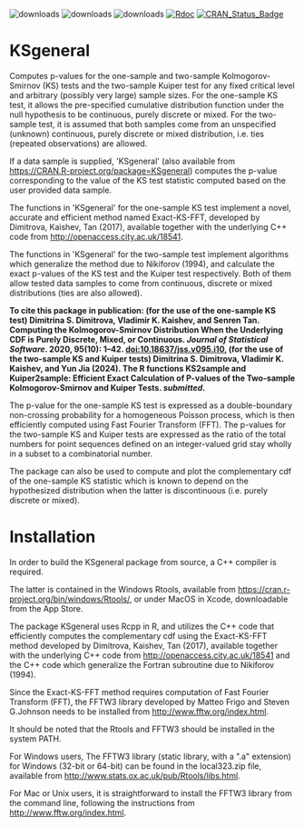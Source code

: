 ![downloads](https://cranlogs.r-pkg.org/badges/grand-total/KSgeneral)
![downloads](https://cranlogs.r-pkg.org/badges/KSgeneral)
![downloads](https://cranlogs.r-pkg.org/badges/last-week/KSgeneral)
[![Rdoc](http://www.rdocumentation.org/badges/version/KSgeneral)](http://www.rdocumentation.org/packages/KSgeneral)
[![CRAN\_Status\_Badge](https://www.r-pkg.org/badges/version/KSgeneral)](https://cran.r-project.org/package=KSgeneral)

# KSgeneral
Computes p-values for the one-sample and two-sample Kolmogorov-Smirnov (KS) tests and the two-sample Kuiper test for any fixed critical level and arbitrary (possibly very large) sample sizes. For the one-sample KS test, it allows the pre-specified cumulative distribution function under the null hypothesis to be continuous, purely discrete or mixed. For the two-sample test, it is assumed that both samples come from an unspecified (unknown) continuous, purely discrete or mixed distribution, i.e. ties (repeated observations) are allowed.

If a data sample is supplied, 'KSgeneral' (also available from  https://CRAN.R-project.org/package=KSgeneral) computes the p-value corresponding to the value of the KS test statistic computed based on the user provided data sample.

The functions in 'KSgeneral' for the one-sample KS test implement a novel, accurate and efficient method named Exact-KS-FFT, developed by Dimitrova, Kaishev, Tan (2017), available together with the underlying C++ code from http://openaccess.city.ac.uk/18541.

The functions in 'KSgeneral' for the two-sample test implement algorithms which generalize the method due to Nikiforov (1994), and calculate the exact p-values of the KS test and the Kuiper test respectively. Both of them allow tested data samples to come from continuous, discrete or mixed distributions (ties are also allowed).

**To cite this package in publication: (for the use of the one-sample KS test) Dimitrina S. Dimitrova, Vladimir K. Kaishev, and Senren Tan. Computing the Kolmogorov-Smirnov Distribution When the Underlying CDF is Purely Discrete, Mixed, or Continuous. *Journal of Statistical Software*. 2020, 95(10): 1–42. <doi:10.18637/jss.v095.i10>, 
(for the use of the two-sample KS and Kuiper tests) Dimitrina S. Dimitrova, Vladimir K. Kaishev, and Yun Jia (2024). The R functions KS2sample and Kuiper2sample: Efficient Exact Calculation of P-values of the Two-sample Kolmogorov-Smirnov and Kuiper Tests. *submitted*.** 

The p-value for the one-sample KS test is expressed as a double-boundary non-crossing probability for a homogeneous Poisson process, which is then efficiently computed using Fast Fourier Transform (FFT). The p-values for the two-sample KS and Kuiper tests are expressed as the ratio of the total numbers for point sequences defined on an integer-valued grid stay wholly in a subset to a combinatorial number.

The package can also be used to compute and plot the complementary cdf of the one-sample KS statistic which is known to depend on the hypothesized distribution when the latter is discontinuous (i.e. purely discrete or mixed).


# Installation
In order to build the KSgeneral package from source, a C++ compiler is required. 

The latter is contained in the Windows Rtools, available from https://cran.r-project.org/bin/windows/Rtools/, or under MacOS in Xcode, downloadable from the App Store.

The package KSgeneral uses Rcpp in R, and utilizes the C++ code that efficiently computes the complementary cdf using the Exact-KS-FFT method developed by Dimitrova, Kaishev, Tan (2017), available together with the underlying C++ code from http://openaccess.city.ac.uk/18541 and the C++ code which generalize the Fortran subroutine due to Nikiforov (1994).

Since the Exact-KS-FFT method requires computation of Fast Fourier Transform (FFT), the FFTW3 library developed by Matteo Frigo and Steven G.Johnson needs to be installed from http://www.fftw.org/index.html. 

It should be noted that the Rtools and FFTW3 should be installed in the system PATH.

For Windows users, The FFTW3 library (static library, with a ".a" extension) for Windows (32-bit or 64-bit) can be found in the local323.zip file, available from http://www.stats.ox.ac.uk/pub/Rtools/libs.html.

For Mac or Unix users, it is straightforward to install the FFTW3 library from the command line, following the instructions from http://www.fftw.org/index.html.
